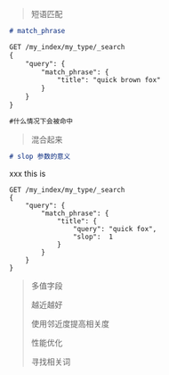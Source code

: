 > 短语匹配

```markdown
# match_phrase

GET /my_index/my_type/_search
{
    "query": {
        "match_phrase": {
            "title": "quick brown fox"
        }
    } 
}

#什么情况下会被命中
```

> 混合起来

```markdown
# slop 参数的意义
```

xxx  this is

```
GET /my_index/my_type/_search
{
    "query": {
        "match_phrase": {
            "title": {
                "query": "quick fox",
                "slop":  1
            }
        }
    }
}
```

> 多值字段
>
> 越近越好
>
> 使用邻近度提高相关度
>
> 性能优化
>
> 寻找相关词




